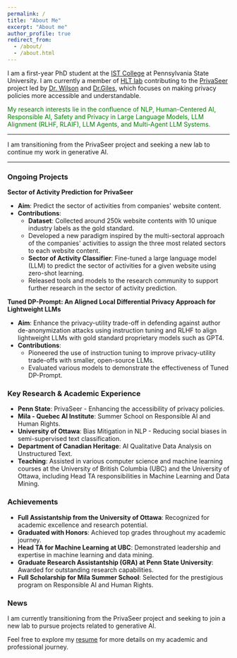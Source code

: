 ```yaml
---
permalink: /
title: "About Me"
excerpt: "About me"
author_profile: true
redirect_from: 
  - /about/
  - /about.html
---
```


I am a first-year PhD student at the [IST College](https://ist.psu.edu/) at Pennsylvania State University. I am currently a member of [HLT lab](https://shomir.net/research.html) contributing to the [PrivaSeer](https://privaseer.ist.psu.edu) project led by [Dr. Wilson](https://shomir.net/index.html) and [Dr.Giles](https://clgiles.ist.psu.edu/), which focuses on making privacy policies more accessible and understandable. 

<font color="green">My research interests lie in the confluence of NLP, Human-Centered AI, Responsible AI, Safety and Privacy in Large Language Models, LLM Alignment (RLHF, RLAIF), LLM Agents, and Multi-Agent LLM Systems.</font>

<hr>

<i class="fa fa-bell"></i> I am transitioning from the PrivaSeer project and seeking a new lab to continue my work in generative AI.

<hr>

### Ongoing Projects

**Sector of Activity Prediction for PrivaSeer**

- **Aim**: Predict the sector of activities from companies' website content.
- **Contributions**:
  - **Dataset**: Collected around 250k website contents with 10 unique industry labels as the gold standard.
  - Developed a new paradigm inspired by the multi-sectoral approach of the companies' activities to assign the three most related sectors to each website content.
  - **Sector of Activity Classifier**: Fine-tuned a large language model (LLM) to predict the sector of activities for a given website using zero-shot learning.
  - Released tools and models to the research community to support further research in the sector of activity prediction.

**Tuned DP-Prompt: An Aligned Local Differential Privacy Approach for Lightweight LLMs**

- **Aim**: Enhance the privacy-utility trade-off in defending against author de-anonymization attacks using instruction tuning and RLHF to align lightweight LLMs with gold standard proprietary models such as GPT4.
- **Contributions**:
  - Pioneered the use of instruction tuning to improve privacy-utility trade-offs with smaller, open-source LLMs.
  - Evaluated various models to demonstrate the effectiveness of Tuned DP-Prompt.

### Key Research & Academic Experience
- **Penn State**: PrivaSeer - Enhancing the accessibility of privacy policies.
- **Mila - Quebec AI Institute**: Summer School on Responsible AI and Human Rights.
- **University of Ottawa**: Bias Mitigation in NLP - Reducing social biases in semi-supervised text classification.
- **Department of Canadian Heritage**: AI Qualitative Data Analysis on Unstructured Text.
- **Teaching**: Assisted in various computer science and machine learning courses at the University of British Columbia (UBC) and the University of Ottawa, including Head TA responsibilities in Machine Learning and Data Mining.

### Achievements
- **Full Assistantship from the University of Ottawa**: Recognized for academic excellence and research potential.
- **Graduated with Honors**: Achieved top grades throughout my academic journey.
- **Head TA for Machine Learning at UBC**: Demonstrated leadership and expertise in machine learning and data mining.
- **Graduate Research Assistantship (GRA) at Penn State University**: Awarded for outstanding research capabilities.
- **Full Scholarship for Mila Summer School**: Selected for the prestigious program on Responsible AI and Human Rights.

  


### News
I am currently transitioning from the PrivaSeer project and seeking to join a new lab to pursue projects related to generative AI.

Feel free to explore my [resume](https://drive.google.com/file/d/1Bj5AoTuuF4H10rj-R0oDGu51Dl1kK-IH/view?usp=drive_link) for more details on my academic and professional journey.
